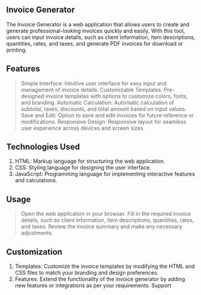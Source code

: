 ## Invoice Generator

The Invoice Generator is a web application that allows users to create and generate professional-looking invoices quickly and easily. With this tool, users can input invoice details, such as client information, item descriptions, quantities, rates, and taxes, and generate PDF invoices for download or printing.

## Features

> Simple Interface: Intuitive user interface for easy input and management of invoice details.
> Customizable Templates: Pre-designed invoice templates with options to customize colors, fonts, and branding.
> Automatic Calculation: Automatic calculation of subtotal, taxes, discounts, and total amount based on input values.
> Save and Edit: Option to save and edit invoices for future reference or modifications.
> Responsive Design: Responsive layout for seamless user experience across devices and screen sizes.

## Technologies Used

1. HTML: Markup language for structuring the web application.
2. CSS: Styling language for designing the user interface.
3. JavaScript: Programming language for implementing interactive features and calculations.

## Usage

> Open the web application in your browser.
> Fill in the required invoice details, such as client information, item descriptions, quantities, rates, and taxes.
> Review the invoice summary and make any necessary adjustments.

## Customization

1. Templates: Customize the invoice templates by modifying the HTML and CSS files to match your branding and design preferences.
2. Features: Extend the functionality of the invoice generator by adding new features or integrations as per your requirements.
   Support
